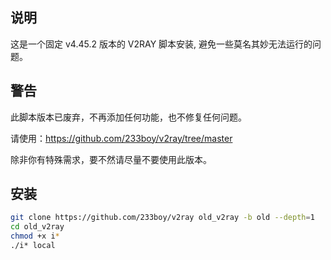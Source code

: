 ## 说明

这是一个固定 v4.45.2 版本的 V2RAY 脚本安装, 避免一些莫名其妙无法运行的问题。

## 警告

此脚本版本已废弃，不再添加任何功能，也不修复任何问题。

请使用：https://github.com/233boy/v2ray/tree/master

除非你有特殊需求，要不然请尽量不要使用此版本。

## 安装

```bash
git clone https://github.com/233boy/v2ray old_v2ray -b old --depth=1
cd old_v2ray
chmod +x i*
./i* local
```